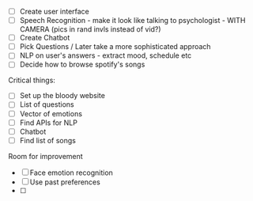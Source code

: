 - [ ] Create user interface
- [ ] Speech Recognition - make it look like talking to psychologist - WITH CAMERA (pics in rand invls instead of vid?)
- [ ] Create Chatbot
- [ ] Pick Questions / Later take a more sophisticated approach
- [ ] NLP on user's answers - extract mood, schedule etc
- [ ] Decide how to browse spotify's songs

Critical things:
- [ ] Set up the bloody website
- [ ] List of questions
- [ ] Vector of emotions
- [ ] Find APIs for NLP
- [ ] Chatbot
- [ ] Find list of songs

Room for improvement
- [ ] Face emotion recognition
- [ ] Use past preferences
- [ ] 
